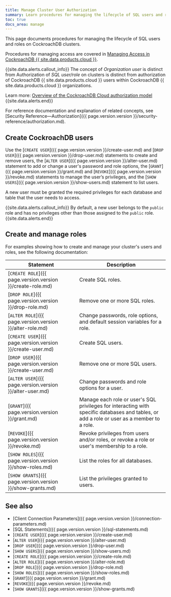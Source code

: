 ```yaml
---
title: Manage Cluster User Authorization
summary: Learn procedures for managing the lifecycle of SQL users and roles.
toc: true
docs_area: manage
---
```


This page documents procedures for managing the lifecycle of SQL users and roles on CockroachDB clusters.

Procedures for managing access are covered in [Managing Access in CockroachDB {{ site.data.products.cloud }}](managing-access.md).

{{site.data.alerts.callout_info}}
The concept of *Organization user* is distinct from Authorization of *SQL user/role* on clusters is distinct from authorization of CockroachDB {{ site.data.products.cloud }} users within CockroachDB {{ site.data.products.cloud }} organizations.

Learn more: [Overview of the CockroachDB Cloud authorization model](authorization.md#overview-of-the-cockroachdb-cloud-authorization-model)
{{site.data.alerts.end}}

For reference documentation and explanation of related concepts, see [Security Reference&mdash;Authorization]({{ page.version.version }}/security-reference/authorization.md).

## Create CockroachDB users

Use the [`CREATE USER`]({{ page.version.version }}/create-user.md) and [`DROP USER`]({{ page.version.version }}/drop-user.md) statements to create and remove users, the [`ALTER USER`]({{ page.version.version }}/alter-user.md) statement to add or change a user's password and role options, the [`GRANT`]({{ page.version.version }}/grant.md) and [`REVOKE`]({{ page.version.version }}/revoke.md) statements to manage the user’s privileges, and the [`SHOW USERS`]({{ page.version.version }}/show-users.md) statement to list users.

A new user must be granted the required privileges for each database and table that the user needs to access.

{{site.data.alerts.callout_info}}
By default, a new user belongs to the `public` role and has no privileges other than those assigned to the `public` role.
{{site.data.alerts.end}}

## Create and manage roles

For examples showing how to create and manage your cluster's users and roles, see the following documentation:

Statement | Description
----------|------------
[`CREATE ROLE`]({{ page.version.version }}/create-role.md) | Create SQL roles.
[`DROP ROLE`]({{ page.version.version }}/drop-role.md) | Remove one or more SQL roles.
[`ALTER ROLE`]({{ page.version.version }}/alter-role.md) | Change passwords, role options, and default session variables for a role.
[`CREATE USER`]({{ page.version.version }}/create-user.md) | Create SQL users.
[`DROP USER`]({{ page.version.version }}/create-user.md) | Remove one or more SQL users.
[`ALTER USER`]({{ page.version.version }}/alter-user.md) | Change passwords and role options for a user.
[`GRANT`]({{ page.version.version }}/grant.md) | Manage each role or user's SQL privileges for interacting with specific databases and tables, or add a role or user as a member to a role.
[`REVOKE`]({{ page.version.version }}/revoke.md) | Revoke privileges from users and/or roles, or revoke a role or user's membership to a role.
[`SHOW ROLES`]({{ page.version.version }}/show-roles.md) | List the roles for all databases.
[`SHOW GRANTS`]({{ page.version.version }}/show-grants.md) | List the privileges granted to users.

## See also

- [Client Connection Parameters]({{ page.version.version }}/connection-parameters.md)
- [SQL Statements]({{ page.version.version }}/sql-statements.md)
- [`CREATE USER`]({{ page.version.version }}/create-user.md)
- [`ALTER USER`]({{ page.version.version }}/alter-user.md)
- [`DROP USER`]({{ page.version.version }}/drop-user.md)
- [`SHOW USERS`]({{ page.version.version }}/show-users.md)
- [`CREATE ROLE`]({{ page.version.version }}/create-role.md)
- [`ALTER ROLE`]({{ page.version.version }}/alter-role.md)
- [`DROP ROLE`]({{ page.version.version }}/drop-role.md)
- [`SHOW ROLES`]({{ page.version.version }}/show-roles.md)
- [`GRANT`]({{ page.version.version }}/grant.md)
- [`REVOKE`]({{ page.version.version }}/revoke.md)
- [`SHOW GRANTS`]({{ page.version.version }}/show-grants.md)